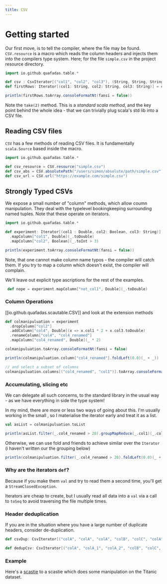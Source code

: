 ```yaml
---
title: CSV
---
```


# Getting started

Our first move, is to tell the compiler, where the file may be found. `CSV.resource` is a macro which reads the column headers and injects them into the compilers type system. Here; for the file `simple.csv` in the project resource directory.


```scala mdoc sc:nocompile
import io.github.quafadas.table.*

def csv : CsvIterator[("col1", "col2", "col3"), (String, String, String)] = CSV.resource("simple.csv")
def firstRows: Iterator[(col1: String, col2: String, col3: String)] = csv.take(2)

println(firstRows.toArray.consoleFormatNt(fansi = false))

```

Note the `take(2)` method. This is a _standard scala method_, and the key point behind the whole idea - that we can trivially plug scala's std lib into a CSV file.

## Reading CSV files

`CSV` has a few methods of reading CSV files. It is fundamentally `scala.Source` based inside the macro.

```scala sc:nocompile
import io.github.quafadas.table.*

def csv_resource = CSV.resource("simple.csv")
def csv_abs = CSV.absolutePath("/users/simon/absolute/path/simple.csv")
def csv_url = CSV.url("https://example.com/simple.csv")

```

## Strongly Typed CSVs

We expose a small number of "column" methods, which allow coumn manipulation. They deal with the typelevel bookingkeeping surrounding named tuples. Note that these operate on iterators.


```scala mdoc sc:nocompile
import io.github.quafadas.table.*

def experiment: Iterator[(col1 : Double, col2: Boolean, col3: String)] = csv
  .mapColumn["col1", Double](_.toDouble)
  .mapColumn["col2", Boolean](_.toInt > 3)

println(experiment.toArray.consoleFormatNt(fansi = false))

```
Note, that one cannot make column name typos - the compiler will catch them. If you try to map a column which doesn't exist, the compiler will complain.

We'll leave out explicit type ascriptions for the rest of the examples.

```scala mdoc:fail sc:nocompile
 def nope = experiment.mapColumn["not_col1", Double](_.toDouble)

```



### Column Operations

[[io.github.quafadas.scautable.CSV]] and look at the extension methods

```scala mdoc sc:nocompile
def colmanipuluation = experiment
  .dropColumn["col2"]
  .addColumn["col4", Double](x => x.col1 * 2 + x.col3.toDouble)
  .renameColumn["col4", "col4_renamed"]
  .mapColumn["col4_renamed", Double](_ * 2)

colmanipuluation.toArray.consoleFormatNt(fansi = false)

println(colmanipuluation.column["col4_renamed"].foldLeft(0.0)(_ + _))

// and select a subset of columns
colmanipuluation.columns[("col4_renamed", "col1")].toArray.consoleFormatNt(fansi = false)

```

### Accumulating, slicing etc

We can delegate all such concerns, to the standard library in the usual way - as we have everything in side the type system!

In my mind, there are more or less two ways of going about this. I'm usually working in the small , so I materialise the iterator early and treat it as a list.

```scala mdoc sc:nocompile
val asList = colmanipuluation.toList

println(asList.filter(_.col4_renamed > 20).groupMapReduce(_.col1)(_.col4_renamed)(_ + _))

```
Otherwise, we can use fold and friends to achieve similar over the `Iterator` (i haven't written our the grouping below)

```scala mdoc sc:nocompile
println(colmanipuluation.filter(_.col4_renamed > 20).foldLeft(0.0)(_ + _.col4_renamed))
```

### Why are the iterators `def`?

Because if you make them `val` and try to read them a second time, you'll get a `StreamClosedException`.

Iterators are cheap to create, but I usually read all data into a `val` via a call to `toSeq` to avoid traversing the file multiple times.

### Header deduplication

If you are in the situation where you have a large number of duplicate headers, consider de-duplication.

```scala sc:nocompile
def csvDup: CsvIterator[("colA", "colA", "colA", "colB", "colC", "colA"), (String, String, String, String, String, String)] = CSV.resource("dups.csv")

def dedupCsv: CsvIterator[("colA", "colA_1", "colA_2", "colB", "colC", "colA_5"), (String, String, String, String, String, String)] = CSV.deduplicateHeader(csvDup)
```

### Example

Here's a [scastie](https://scastie.scala-lang.org/Quafadas/2JoRN3v8SHK63uTYGtKdlw/26) to a scastie which does some manipulation on the Titanic dataset.
